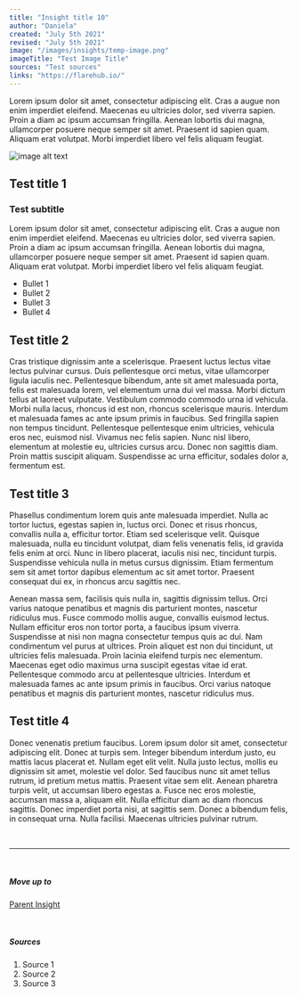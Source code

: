 ```yaml
---
title: "Insight title 10"
author: "Daniela"
created: "July 5th 2021"
revised: "July 5th 2021"
image: "/images/insights/temp-image.png"
imageTitle: "Test Image Title"
sources: "Test sources"
links: "https://flarehub.io/"
---
```


Lorem ipsum dolor sit amet, consectetur adipiscing elit. Cras a augue non enim imperdiet eleifend. Maecenas eu ultricies dolor, sed viverra sapien. Proin a diam ac ipsum accumsan fringilla. Aenean lobortis dui magna, ullamcorper posuere neque semper sit amet. Praesent id sapien quam. Aliquam erat volutpat. Morbi imperdiet libero vel felis aliquam feugiat.

![image alt text](/images/insights/temp-image.png)

## Test title 1

### Test subtitle

Lorem ipsum dolor sit amet, consectetur adipiscing elit. Cras a augue non enim imperdiet eleifend. Maecenas eu ultricies dolor, sed viverra sapien. Proin a diam ac ipsum accumsan fringilla. Aenean lobortis dui magna, ullamcorper posuere neque semper sit amet. Praesent id sapien quam. Aliquam erat volutpat. Morbi imperdiet libero vel felis aliquam feugiat.

* Bullet 1
* Bullet 2
* Bullet 3
* Bullet 4

## Test title 2

Cras tristique dignissim ante a scelerisque. Praesent luctus lectus vitae lectus pulvinar cursus. Duis pellentesque orci metus, vitae ullamcorper ligula iaculis nec. Pellentesque bibendum, ante sit amet malesuada porta, felis est malesuada lorem, vel elementum urna dui vel massa. Morbi dictum tellus at laoreet vulputate. Vestibulum commodo commodo urna id vehicula. Morbi nulla lacus, rhoncus id est non, rhoncus scelerisque mauris. Interdum et malesuada fames ac ante ipsum primis in faucibus. Sed fringilla sapien non tempus tincidunt. Pellentesque pellentesque enim ultricies, vehicula eros nec, euismod nisl. Vivamus nec felis sapien. Nunc nisl libero, elementum at molestie eu, ultricies cursus arcu. Donec non sagittis diam. Proin mattis suscipit aliquam. Suspendisse ac urna efficitur, sodales dolor a, fermentum est.

## Test title 3

Phasellus condimentum lorem quis ante malesuada imperdiet. Nulla ac tortor luctus, egestas sapien in, luctus orci. Donec et risus rhoncus, convallis nulla a, efficitur tortor. Etiam sed scelerisque velit. Quisque malesuada, nulla eu tincidunt volutpat, diam felis venenatis felis, id gravida felis enim at orci. Nunc in libero placerat, iaculis nisi nec, tincidunt turpis. Suspendisse vehicula nulla in metus cursus dignissim. Etiam fermentum sem sit amet tortor dapibus elementum ac sit amet tortor. Praesent consequat dui ex, in rhoncus arcu sagittis nec.

Aenean massa sem, facilisis quis nulla in, sagittis dignissim tellus. Orci varius natoque penatibus et magnis dis parturient montes, nascetur ridiculus mus. Fusce commodo mollis augue, convallis euismod lectus. Nullam efficitur eros non tortor porta, a faucibus ipsum viverra. Suspendisse at nisi non magna consectetur tempus quis ac dui. Nam condimentum vel purus at ultrices. Proin aliquet est non dui tincidunt, ut ultricies felis malesuada. Proin lacinia eleifend turpis nec elementum. Maecenas eget odio maximus urna suscipit egestas vitae id erat. Pellentesque commodo arcu at pellentesque ultricies. Interdum et malesuada fames ac ante ipsum primis in faucibus. Orci varius natoque penatibus et magnis dis parturient montes, nascetur ridiculus mus.

## Test title 4

Donec venenatis pretium faucibus. Lorem ipsum dolor sit amet, consectetur adipiscing elit. Donec at turpis sem. Integer bibendum interdum justo, eu mattis lacus placerat et. Nullam eget elit velit. Nulla justo lectus, mollis eu dignissim sit amet, molestie vel dolor. Sed faucibus nunc sit amet tellus rutrum, id pretium metus mattis. Praesent vitae sem elit. Aenean pharetra turpis velit, ut accumsan libero egestas a. Fusce nec eros molestie, accumsan massa a, aliquam elit. Nulla efficitur diam ac diam rhoncus sagittis. Donec imperdiet porta nisi, at sagittis sem. Donec a bibendum felis, in consequat urna. Nulla facilisi. Maecenas ultricies pulvinar rutrum.

&nbsp;

***
&nbsp;

##### Move up to

[Parent Insight](/insights/insight-1)

&nbsp;

##### Sources

1. Source 1
2. Source 2
3. Source 3
